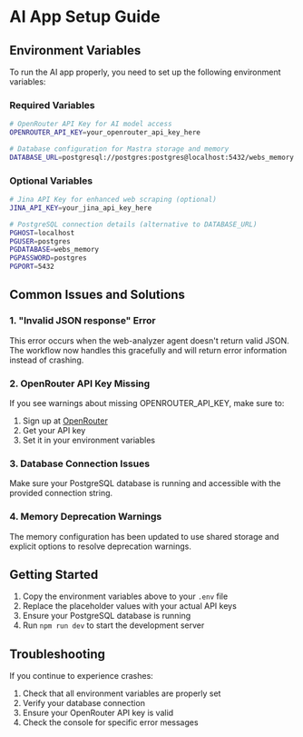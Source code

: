 # AI App Setup Guide

## Environment Variables

To run the AI app properly, you need to set up the following environment variables:

### Required Variables

```bash
# OpenRouter API Key for AI model access
OPENROUTER_API_KEY=your_openrouter_api_key_here

# Database configuration for Mastra storage and memory
DATABASE_URL=postgresql://postgres:postgres@localhost:5432/webs_memory
```

### Optional Variables

```bash
# Jina API Key for enhanced web scraping (optional)
JINA_API_KEY=your_jina_api_key_here

# PostgreSQL connection details (alternative to DATABASE_URL)
PGHOST=localhost
PGUSER=postgres
PGDATABASE=webs_memory
PGPASSWORD=postgres
PGPORT=5432
```

## Common Issues and Solutions

### 1. "Invalid JSON response" Error

This error occurs when the web-analyzer agent doesn't return valid JSON. The workflow now handles this gracefully and will return error information instead of crashing.

### 2. OpenRouter API Key Missing

If you see warnings about missing OPENROUTER_API_KEY, make sure to:
1. Sign up at [OpenRouter](https://openrouter.ai/)
2. Get your API key
3. Set it in your environment variables

### 3. Database Connection Issues

Make sure your PostgreSQL database is running and accessible with the provided connection string.

### 4. Memory Deprecation Warnings

The memory configuration has been updated to use shared storage and explicit options to resolve deprecation warnings.

## Getting Started

1. Copy the environment variables above to your `.env` file
2. Replace the placeholder values with your actual API keys
3. Ensure your PostgreSQL database is running
4. Run `npm run dev` to start the development server

## Troubleshooting

If you continue to experience crashes:

1. Check that all environment variables are properly set
2. Verify your database connection
3. Ensure your OpenRouter API key is valid
4. Check the console for specific error messages 